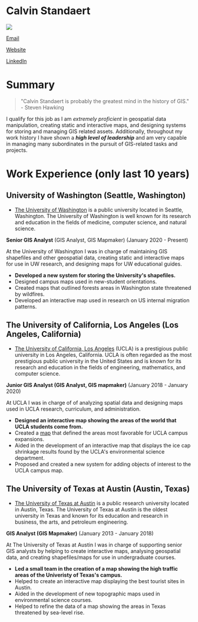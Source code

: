 # Calvin Standaert
![](https://img.freepik.com/free-photo/business-concept-smiling-thoughtful-handsome-man-standing-white-isolated-background-touching-his-chin-with-hand_1258-80750.jpg?w=996&t=st=1673054775~exp=1673055375~hmac=528f6d6bee05a6bab243b31c145e748b15c4d7be2f05e41b653eeb1161786f61)

[Email](Calvin.Standaert@gmail.com)

[Website](http://www.CalvinStandaert.com)

[LinkedIn](http://www.linkedin.com/in/CalvinStandaert)

# Summary

> "Calvin Standaert is probably the greatest mind in the history of GIS." - Steven Hawking

I qualify for this job as I am _extremely proficient_ in geospatial data manipulation, creating static and interactive maps, and designing systems for storing and managing GIS related assets. Additionally, throughout my work history I have shown a ***high level of leadership*** and am very capable in managing many subordinates in the pursuit of GIS-related tasks and projects.

# Work Experience (only last 10 years)

## University of Washington (Seattle, Washington)

* [The University of Washington](http://www.washington.edu/) is a public university located in Seattle, Washington. The University of Washington is well known for its research and education in the fields of medicine, computer science, and natural science.

**Senior GIS Analyst** (GIS Analyst, GIS Mapmaker) (January 2020 - Present)

At the University of Washington I was in charge of maintaining GIS shapefiles and other geospatial data, creating static and interactive maps for use in UW research, and designing maps for UW educational guides.

- **Developed a new system for storing the University's shapefiles.**
- Designed campus maps used in new-student orientations.
- Created maps that outlined forests areas in Washington state threatened by wildfires.
- Developed an interactive map used in research on US internal migration patterns.

## The University of California, Los Angeles (Los Angeles, California)
* [The University of California, Los Angeles](https://www.ucla.edu/) (UCLA) is a prestigious public university in Los Angeles, California. UCLA is often regarded as the most prestigious public university in the United States and is known for its research and education in the fields of engineering, mathematics, and computer science.

**Junior GIS Analyst (GIS Analyst, GIS mapmaker)** (January 2018 - January 2020)

At UCLA I was in charge of of analyzing spatial data and designing maps used in UCLA research, curriculum, and administration.

- **Designed an interactive map showing the areas of the world that UCLA students come from.**
- Created a [map](https://img.freepik.com/free-vector/illustration-global-icon_53876-9267.jpg?w=996&t=st=1673054857~exp=1673055457~hmac=40aa80981f1ae35725b0784f7b08f5b90b4761a6754b7a721ff82aba8bf3d913) that defined the areas most favorable for UCLA campus expansions.
- Aided in the development of an interactive map that displays the ice cap shrinkage results found by the UCLA's environmental science department. 
- Proposed and created a new system for adding objects of interest to the UCLA campus map.

## The University of Texas at Austin (Austin, Texas)
* [The University of Texas at Austin](https://www.utexas.edu/) is a public research university located in Austin, Texas. The University of Texas at Austin is the oldest university in Texas and known for its education and research in business, the arts, and petroleum engineering.

**GIS Analyst (GIS Mapmaker)** (January 2013 - January 2018)

At The University of Texas at Austin I was in charge of supporting senior GIS analysts by helping to create interactive maps, analysing geospatial data, and creating shapefiles/maps for use in undergraduate courses.

- **Led a small team in the creation of a map showing the high traffic areas of the Univeristy of Texas's campus.**
- Helped to create an interactive map displaying the best tourist sites in Austin.
- Aided in the development of new topographic maps used in environmental science courses.
- Helped to refine the data of a map showing the areas in Texas threatened by sea-level rise.


[University 1]: http://www.UW.edu
[University 2]: http://www.UCLA.edu
[University 3]: https://www.utexas.edu